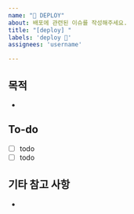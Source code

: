 ```yaml
---
name: "🚀 DEPLOY"
about: 배포에 관련된 이슈를 작성해주세요.
title: "[deploy] "
labels: 'deploy 🚀'
assignees: 'username'

---
```

## 목적

- 

## To-do

- [ ] todo
- [ ] todo

## 기타 참고 사항

- 
